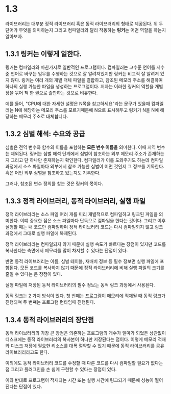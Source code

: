 # 1.3

라이브러리는 대부분 정적 라이브러리 혹은 동적 라이브러리의 형태로 제공된다.
위 두 단어가 무엇을 의미하는지 그리고 컴파일러와 달리 작동하는 **링커**는 어떤 역할을 하는지 알아보자.

## 1.3.1 링커는 이렇게 일한다.

링커는 컴파일러와 마찬가지로 일반적인 프로그램이다.
컴파일러는 고수준 언어를 저수준 언어로 바꾸는 임무를 수행하는 것으로 잘 알려져있지만 링커는 비교적 잘 알려져 있지 않다.
링커는 여러 개의 개별 객체 파일을 결합하고, 참조된 메모리 주소를 해결하여 하나의 실행 가능한 파일을 생성하는 프로그램이다.
저자는 이러한 링커의 역할을 개별 장을 묶어 책 한 권으로 출판하는 것으로 비유한다.

예를 들어, "CPU에 대한 자세한 설명은 N쪽을 참고하세요"라는 문구가 있을때 컴파일러는 N에 해당하는 메모리 주소를 모르기때문에
N으로 표시해두고 링커가 N을 N에 해당하는 메모리 주소로 대체합니다.

## 1.3.2 심벌 해석: 수요와 공급

심벌은 전역 변수와 함수의 이름을 포함하는 **모든 변수 이름을** 의미한다. 이때 지역 변수는 제외된다.
링커는 심벌 해석 단계에서 심벌이 참조하는 외부 메모리 주소가 존재하는지 그리고 단 하나만 존재하는지 확인한다.
컴파일러가 이를 도와주기도 하는데 컴파일 과정에서 소스 파일마다 외부에서 참조 가능한 심벌이 어떤 것인지 그 정보를 기독한다.
혹은 어떤 외부 심벌을 참조하고 있는지도 기록한다.

그러나, 참조된 변수 정의를 찾는 것은 링커의 몫이다.

## 1.3.3 정적 라이브러리, 동적 라이브러리, 실행 파일

정적 라이브러리는 소스 파일 여러 개를 미리 개별적으로 컴파일하고 링크된 파일을 의미한다.
이떄 중요한 점은 소스 파일마다 단독으로 컴파일을 한다는 것이다. 그리고 이후 실행할 때는 내 코드만 컴파일하며 정적 라이브러리 코드는
다시 컴파일되지 않고 링크 과정에서 그대로 실행 파일에 복제된다.

정적 라이브러리는 컴파일되지 않기 때문에 실행 속도가 빠르다는 장점이 있지만 코드를 복사한다는 측면에서 메모리를 많이 차지할 수 있다는 단점이 있다.

반면 동적 라이브러리는 이름, 심벌 테이블, 재배치 정보 등 필수 정보면 실행 파일에 포함된다.
모든 코드를 복사하지 않기 때문에 정적 라이브러리에 비해 실행 파일의 크기를 줄일 수 있다는 큰 장점이 있다.

실행 파일에 저장된 동적 라이브러리의 필수 정보는 동적 링크 과정에서 사용된다.

동적 링크는 2 가지 방식이 있다.
첫 번째는 프로그램이 메모리에 적재될 때 동적 링크가 진행되며 두 번쨰는 프로그램 런타임때 진행된다.

## 1.3.4 동적 라이브러리의 장단점

동적 라이브러리의 가장 큰 장점은 의존하는 프로그램의 개수가 얼마가 되었든 상관없이 디스크에는 동적 라이브러리의 복사본이 하나만 저장된다는 점이다.
이렇게 메모리 적재와 디스크 저장에 필요한 리소스를 대폭 절약할 수 있기 때문에 동적 라이브러리를 공유 라이브러리라고도 한다.

이외에도 동적 라이브러리 코드를 수정할 때 다른 코드를 다시 컴파일할 필요가 없다는 점 그리고 플러그인을 손 쉽게 구현할 수 있다는 장점이 있다.

이와 반대로 프로그램이 적재되는 시간 또는 실행 시간에 링크되기 때문에 성능이 떨어진다는 단점이 있다.
